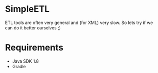 SimpleETL
=========
ETL tools are often very general and (for XML) very slow. So lets try if we can do it better ourselves ;)

Requirements
============
* Java SDK 1.8
* Gradle
